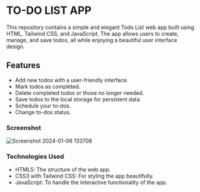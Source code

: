 # TO-DO LIST APP
This repository contains a simple and elegant Todo List web app built using HTML, Tailwind CSS, and JavaScript. The app allows users to create, manage, and save todos, all while enjoying a beautiful user interface design.

## Features
- Add new todos with a user-friendly interface.
- Mark todos as completed.
- Delete completed todos or those no longer needed.
- Save todos to the local storage for persistent data.
- Schedule your to-dos.
- Change to-dos status.
### Screenshot
![Screenshot 2024-01-06 133708](https://github.com/vishakha-khokhar/CODING-SAMURAI-INTERNSHIP-TASK/assets/78409451/514bc001-716c-4ca8-ae42-2d5cea19c1a3)

### Technologies Used
- HTML5: The structure of the web app.
- CSS3 with Tailwind CSS: For styling the app beautifully.
- JavaScript: To handle the interactive functionality of the app.
